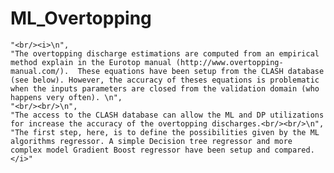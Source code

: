 # ML_Overtopping
    "<br/><i>\n",
    "The overtopping discharge estimations are computed from an empirical method explain in the Eurotop manual (http://www.overtopping-manual.com/).  These equations have been setup from the CLASH database (see below). However, the accuracy of theses equations is problematic when the inputs parameters are closed from the validation domain (who happens very often). \n",
    "<br/><br/>\n",
    "The access to the CLASH database can allow the ML and DP utilizations for increase the accuracy of the overtopping discharges.<br/><br/>\n",
    "The first step, here, is to define the possibilities given by the ML algorithms regressor. A simple Decision tree regressor and more complex model Gradient Boost regressor have been setup and compared. </i>"

